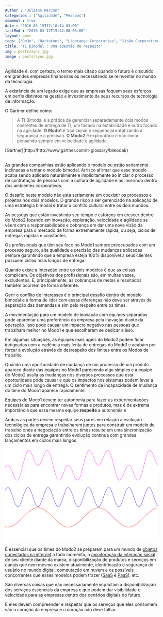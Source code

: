 ```yaml
---
Author : "Juliano Marcon"
categories : ["Agilidade", "Pessoas"]
comment : true
date : "2016-03-19T17:18:14-03:00"
lastMod : "2016-03-12T19:42:00-03:00"
layout: post
tags: ["DoJo", "Hackatons", "Liderança Corporativa", "Visão Corporativa"]
title: "TI Bimodal : Uma questão de respeito"
img : posts/sync.jpg
image : posts/sync.jpg
---
```


Agilidade é, com certeza, o termo mais citado quando o futuro é discutido em grandes empresas financeiras ou necessitando se reinventar no mundo da tecnologia.

A existência de um legado exige que as empresas foquem seus esforços em perfis distintos na gestão e investimento de seus recursos de tecnologia de informação.
<!--more-->

O Gartner define como:

> A TI Bimodal é a prática de gerenciar separadamente dois modos coerentes de entrega de TI, um focado na estabilidade e outro focado na agilidade. **O Modo1** é tradicional e sequencial enfatizando a segurança e a precisão. **O Modo2** é exploratório e não linear pensando sempre em velocidade e agilidade.
<div class="reference">[Gartner](http://http://www.gartner.com/it-glossary/bimodal/)</div>

<br/>

As grandes companhias estão aplicando o modelo ou estão seriamente inclinadas a tentar o modelo bimodal. Arrisco afirmar que esse modelo acaba sendo aplicado naturalmente e implicitamente ao iniciar o processo de contratação de pessoas com a cultura de agilidade e as inserindo dentro dos ambientes corporativos.

O desafio neste modelo não está seriamente em coexistir os processos e projetos nos dois modelos. O grande risco a ser gerenciado na aplicação de uma estratégia bimodal é tratar o conflito cultural entre os dois mundos.

As pessoas que estão investindo seu tempo e esforços em crescer dentro do Modo2 focando em inovação, exploração, velocidade e agilidade se vêem com a responsabilidade e cobrança em dar uma nova visão da empresa para o mercado de forma extremamente rápida, ou seja, ciclos de entregas rápidas e constantes.

Os profissionais que têm seu foco no Modo1 sempre preocupados com um processo seguro, alta qualidade e precisão das mudanças aplicadas sempre garantindo que a empresa esteja 100% disponível a seus clientes possuem ciclos mais longos de entrega.

Quando existe a interação entre os dois modelos é que as coisas complicam. Os objetivos dos profissionais são, em muitas vezes, excludentes. E, principalmente, as cobranças de metas e resultados também ocorrem de forma diferente.

Gerir o conflito de interesses é o principal desafio dentro do modelo bimodal e a forma de lidar com essas diferenças não deve ser através da separação das demandas e sim pelo respeito entre os times.

A movimentação para um modelo de inovação com equipes separadas pode aparentar uma preferência da empresa pela inovação diante da operação. Isso pode causar um impacto negativo nas pessoas que trabalham melhor no Modo1 e que escolheram se dedicar a isso.

Em algumas situações, as equipes mais ágeis do Modo2 podem ficar indignadas com a cadência mais lenta de entregas do Modo1 e acabam por forçar a evolução através do desrespeito dos limites entre os Modos de trabalho.

Quando uma oportunidade de mudança de um processo de um produto aparece diante das equipes no Modo1 parecendo algo simples e a equipe do Modo2 avalia as mudanças nos diversos processos que esta oportunidade pode causar e que os impactos nos sistemas podem levar a um ciclo mais longo de entrega. O sentimento de incapacidade de mudança do time do Modo1 aparece rapidamente.

Equipes do Modo1 devem ter autonomia para fazer as experimentações necessárias para encontrar novas formas e produtos, mas é de extrema importância que essa mesma equipe **respeite** a autonomia e

Ambas as partes devem respeitar seus pares em relação a evolução tecnológica da empresa e trabalharem juntos para construir um modelo de trabalho onde a negociação entre os times resulte em uma sincronização dos ciclos de entrega garantindo evolução contínua com grandes lançamentos em ciclos mais longos.

<img src="/assets/img/posts/bimodal.png" class="img-responsive" alt="Bimodal IT cycles" />

É essencial que os times do Modo2 se preparem para um mundo de [objetos conectados na internet](https://pt.wikipedia.org/wiki/Internet_das_Coisas
) a todo momento, a [monitoração da interação social](https://en.wikipedia.org/wiki/Social_media_measurement) de seu cliente diante da marca, disponibilização de produtos e serviços em canais que nem mesmo existem atualmente, identificação e segurança do usuário no mundo digital, computação em nuvem e os possíveis concorrentes que esses modelos podem trazer ([SaaS](https://pt.wikipedia.org/wiki/Software_como_serviço
) e [PaaS](https://pt.wikipedia.org/wiki/Plataforma_como_serviço
)), etc.

São diversas coisas que não necessariamente impactam a disponibilização dos serviços essenciais da empresa e que podem dar visibilidade e velocidade para as empresas dentro dos cenários digitais do futuro.

E eles devem compreender e respeitar que os serviços que eles consomem são o coração da empresa e o coração não deve falhar.
